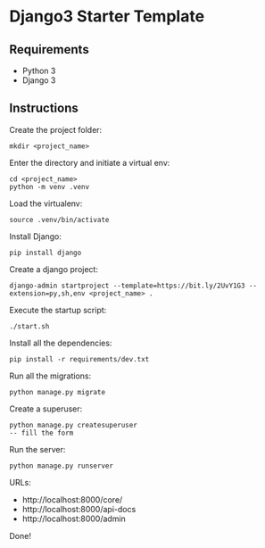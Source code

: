 Django3 Starter Template
========================

Requirements
------------
* Python 3
* Django 3

Instructions
------------

Create the project folder:

    mkdir <project_name>
    
Enter the directory and initiate a virtual env:

    cd <project_name>
    python -m venv .venv

Load the virtualenv:

    source .venv/bin/activate

Install Django:

    pip install django

Create a django project:

    django-admin startproject --template=https://bit.ly/2UvY1G3 --extension=py,sh,env <project_name> .

Execute the startup script:

    ./start.sh
    
Install all the dependencies:

    pip install -r requirements/dev.txt
    
Run all the migrations:

    python manage.py migrate
    
Create a superuser:

    python manage.py createsuperuser
    -- fill the form

Run the server:

    python manage.py runserver
    
URLs:
* http://localhost:8000/core/
* http://localhost:8000/api-docs
* http://localhost:8000/admin
    
Done!

